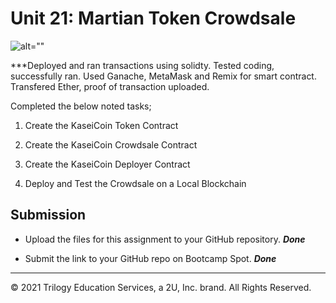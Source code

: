 # Unit 21: Martian Token Crowdsale

![alt=""](Images/application-image.png)

***Deployed and ran transactions using solidty. Tested coding, successfully ran. Used Ganache, MetaMask and Remix for smart contract. Transfered Ether, proof of transaction uploaded.

Completed the below noted tasks;

1. Create the KaseiCoin Token Contract

2. Create the KaseiCoin Crowdsale Contract

3. Create the KaseiCoin Deployer Contract

4. Deploy and Test the Crowdsale on a Local Blockchain

## Submission

* Upload the files for this assignment to your GitHub repository. ***Done***

* Submit the link to your GitHub repo on Bootcamp Spot. ***Done***


---

© 2021 Trilogy Education Services, a 2U, Inc. brand. All Rights Reserved.
